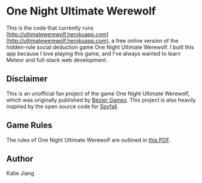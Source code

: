 # One Night Ultimate Werewolf

This is the code that currently runs [http://ultimatewerewolf.herokuapp.com](http://ultimatewerewolf.herokuapp.com), a free online version of the hidden-role social deduction game One Night Ultimate Werewolf. I built this app because I love playing this game, and I've always wanted to learn Meteor and full-stack web development.

## Disclaimer

This is an unofficial fan project of the game One Night Ultimate Werewolf, which was originally published by [Bézier Games](http://beziergames.com). This project is also heavily inspired by the open source code for [Spyfall](http://spyfall.crabhat.com).

## Game Rules

The rules of One Night Ultimate Werewolf are outlined in [this PDF](https://www.fgbradleys.com/rules/rules2/OneNightUltimateWerewolf-rules.pdf).

## Author

Katie Jiang
